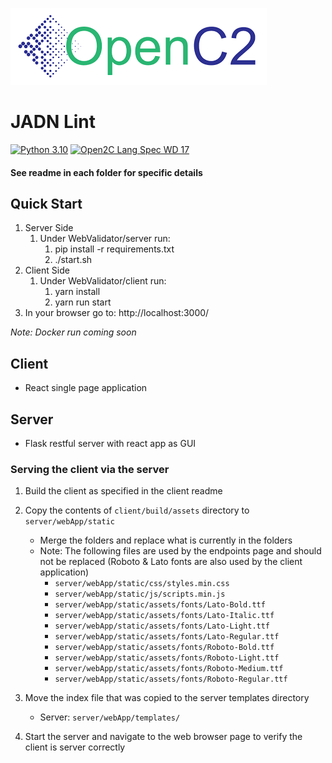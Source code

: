 <a href="https://openc2.org/" target="_blank">![OpenC2](https://github.com/ScreamBun/SB_Utils/blob/master/assets/images/openc2.png?raw=true)</a>
# JADN Lint

[![Python 3.10](https://img.shields.io/badge/Python-3.10-blue)](https://www.python.org/downloads/release/python-3100/)
[![Open2C Lang Spec WD 17](https://img.shields.io/badge/Open2C%20Lang%20Spec-WD17-brightgreen)](https://github.com/dlemire60/openc2-oc2ls)

#### See readme in each folder for specific details

## Quick Start

1. Server Side
   1. Under WebValidator/server run: 
      1. pip install -r requirements.txt
      2. ./start.sh
2. Client Side
   1. Under WebValidator/client run: 
      1. yarn install
      2. yarn run start
3. In your browser go to: http://localhost:3000/

<i>Note: Docker run coming soon</i>

## Client
- React single page application

## Server
- Flask restful server with react app as GUI

### Serving the client via the server
1. Build the client as specified in the client readme
2. Copy the contents of `client/build/assets` directory to `server/webApp/static`
	- Merge the folders and replace what is currently in the folders
	- Note: The following files are used by the endpoints page and should not be replaced (Roboto & Lato fonts are also used by the client application)
		- `server/webApp/static/css/styles.min.css`
		- `server/webApp/static/js/scripts.min.js`
		- `server/webApp/static/assets/fonts/Lato-Bold.ttf`
		- `server/webApp/static/assets/fonts/Lato-Italic.ttf`
		- `server/webApp/static/assets/fonts/Lato-Light.ttf`
		- `server/webApp/static/assets/fonts/Lato-Regular.ttf`
		- `server/webApp/static/assets/fonts/Roboto-Bold.ttf`
		- `server/webApp/static/assets/fonts/Roboto-Light.ttf`
		- `server/webApp/static/assets/fonts/Roboto-Medium.ttf`
		- `server/webApp/static/assets/fonts/Roboto-Regular.ttf`
        
3. Move the index file that was copied to the server templates directory
	- Server: `server/webApp/templates/`

4. Start the server and navigate to the web browser page to verify the client is server correctly